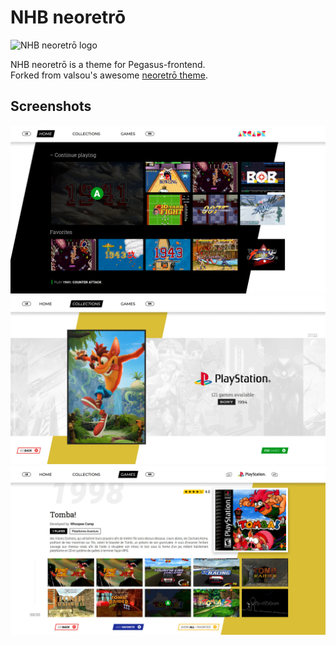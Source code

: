 # NHB neoretrō

<img src="assets/logo_neoretro.png" width="55%" title="NHB neoretrō logo" />

NHB neoretrō is a theme for Pegasus-frontend.<br>
Forked from valsou's awesome [neoretrō theme](https://github.com/valsou/neoretro).

## Screenshots

<img src="/neoretro_v01_home.jpg?raw=true" title="NHB neoretrō home" />

<img src="/neoretro_v01_collections.jpg?raw=true" title="NHB neoretrō collections" />

<img src="/neoretro_v01_games.jpg?raw=true" title="NHB neoretrō games" />
